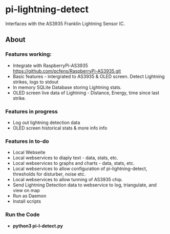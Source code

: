 # pi-lightning-detect
Interfaces with the AS3935 Franklin Lightning Sensor IC.

## About
### Features working:
* Integrate with RaspberryPi-AS3935 https://github.com/pcfens/RaspberryPi-AS3935.git
* Basic features - intergrated to AS3935 & OLED screen. Detect Lightning strikes, logs to stdout
* In memory SQLite Database storing Lightning stats.
* OLED screen live data of Lightning - Distance, Energy, time since last strike.

### Features in progress
* Log out lightning detection data
* OLED screen historical stats & more info info

### Features in to-do
* Local Webseite
* Local webservices to diaply text - data, stats, etc.
* Local webservices to graphs and charts - data, stats, etc.
* Local webservices to allow configuration of pi-lightning-detect, thresholds for disturber, noise etc.
* Local webservices to allow tunning of AS3935 chip.
* Send Lightning Detection data to webservice to log, triangulate, and view on map
* Run as Daemon
* Install scripts

### Run the Code
* **python3 pi-l-detect.py**

